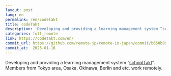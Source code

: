 ```yaml
---
layout: post
lang: en
permalink: /en/codetakt
title: codeTakt
description: 'Developing and providing a learning management system “schoolTakt”. Members from Tokyo area, Osaka, Okinawa, Berlin and etc. work remotely.'
categories: full_remote
link: https://codetakt.com/en/
commit_url: https://github.com/remote-jp/remote-in-japan/commit/b650b0994970e1784f9df7f676d17574b0470674
commit_at:  2025-01-16
---
```


<p>Developing and providing a learning management system “<a href="https://schooltakt.com/en/">schoolTakt</a>”. Members from Tokyo area, Osaka, Okinawa, Berlin and etc. work remotely.</p>

